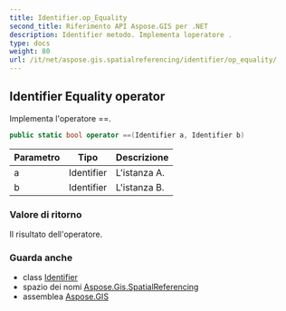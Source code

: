```yaml
---
title: Identifier.op_Equality
second_title: Riferimento API Aspose.GIS per .NET
description: Identifier metodo. Implementa loperatore .
type: docs
weight: 80
url: /it/net/aspose.gis.spatialreferencing/identifier/op_equality/
---
```

## Identifier Equality operator

Implementa l'operatore ==.

```csharp
public static bool operator ==(Identifier a, Identifier b)
```

| Parametro | Tipo | Descrizione |
| --- | --- | --- |
| a | Identifier | L'istanza A. |
| b | Identifier | L'istanza B. |

### Valore di ritorno

Il risultato dell'operatore.

### Guarda anche

* class [Identifier](../)
* spazio dei nomi [Aspose.Gis.SpatialReferencing](../../identifier/)
* assemblea [Aspose.GIS](../../../)



